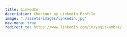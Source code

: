 ```yaml
---
title: LinkedIn
description: Checkout my LinkedIn Profile
image: "./assets/images/linkedin.jpg"
nav-menu: true
redirect_to: https://www.linkedin.com/in/yagizkambak/
---
```


